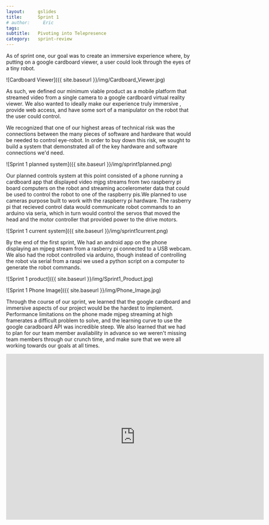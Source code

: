 ```yaml
---
layout:     gslides
title:      Sprint 1
# author:     Eric
tags: 		
subtitle:  	Pivoting into Telepresence
category:   sprint-review
---
```

<!-- Start Writing Below in Markdown -->



As of sprint one, our goal was to create an immersive experience where, by putting on a google cardboard viewer, a user could look through the eyes of a tiny robot. 

![Cardboard Viewer]({{ site.baseurl }}/img/Cardboard_Viewer.jpg)

As such, we defined our minimum viable product as a mobile platform that streamed video from a single camera to a google cardboard virtual reality viewer. We also wanted to ideally make our experience truly immersive , provide web access, and have some sort of a manipulator on the robot that the user could control.

We recognized that one of our highest areas of technical risk was the connections between the many pieces of software and hardware that would be needed to control eye-robot. In order to buy down this risk, we sought to build a system that demonstrated all of the key hardware and software connections we'd need. 

![Sprint 1 planned system]({{ site.baseurl }}/img/sprint1planned.png)

Our planned controls system at this point consisted of a phone running a cardboard app that displayed video mjpg streams from two raspberry pi board computers on the robot and streaming accelerometer data that could be used to control the robot to one of the raspberry pis.We planned to use cameras purpose built to work with the raspberry pi hardware. The rasberry pi that recieved control data would communicate robot commands to an arduino via seria, which in turn would control the servos that moved the head and the motor controller that provided power to the drive motors.

![Sprint 1 current system]({{ site.baseurl }}/img/sprint1current.png)

By the end of the first sprint, We had an android app on the phone displaying an mjpeg stream from a rasberry pi connected to a USB webcam. We also had the robot controlled via arduino, though instead of controlling the robot via serial from a raspi we used a python script on a computer to generate the robot commands. 

![Sprint 1 product]({{ site.baseurl }}/img/Sprint1_Product.jpg)

![Sprint 1 Phone Image]({{ site.baseurl }}/img/Phone_Image.jpg)



Through the course of our sprint, we learned that the google cardboard and immersive aspects of our project would be the hardest to implement. Performance limitations on the phone made mjpeg streaming at high framerates a difficult problem to solve, and the learning curve to use the google caradboard API was incredible steep. We also learned that we had to plan for our team member avaliability in advance so we weren't missing team members through our crunch time, and make sure that we were all working towards our goals at all times. 

<iframe style="margin-left: auto; margin-right: auto;" width="700" height="450" src="https://www.youtube.com/embed/9tYydngPJJE" frameborder="0" allowfullscreen></iframe>



<!-- [Link to Google](https://www.google.com) -->
<!-- ![Image embed]({{ site.baseurl }}/img/Logo_Fairy_Tail_right.png) -->
